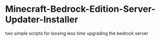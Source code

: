 # Minecraft-Bedrock-Edition-Server-Updater-Installer
two simple scripts for loosing less time upgrading the bedrock server
